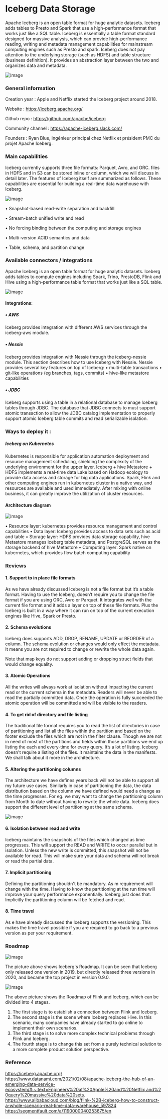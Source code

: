 # Iceberg Data Storage

Apache Iceberg is an open table format for huge analytic datasets. Iceberg adds tables to Presto and Spark that use a high-performance format that works just like a SQL table.
Iceberg is essentially a table format standard designed for massive analysis, which can provide high-performance reading, writing and metadata management capabilities for mainstream computing engines such as Presto and spark. Iceberg does not pay attention to the underlying storage (such as HDFS) and table structure (business definition). It provides an abstraction layer between the two and organizes data and metadata. 



![image](https://user-images.githubusercontent.com/95130613/153721376-48c5228d-41e9-4561-8a8f-13fd2729c999.png)


### General information

Creation year : Apple and Netflix started the Iceberg project around 2018.

Website : https://iceberg.apache.org/

Github repo : https://github.com/apache/iceberg

Community channel : https://apache-iceberg.slack.com/

Founders : Ryan Blue, ingénieur principal chez Netflix et président PMC du projet Apache Iceberg.
  

### Main capabilities  

Iceberg currently supports three file formats: Parquet, Avro, and ORC. files in HDFS and in S3 can be stored inline or column, which we will discuss in detail later. The features of Iceberg itself are summarized as follows. These capabilities are essential for building a real-time data warehouse with Iceberg.


![image](https://user-images.githubusercontent.com/95130613/153721472-40c469e4-69d6-4663-ba22-46421fd938cb.png)


•	Snapshot-based read-write separation and backfill

•	Stream-batch unified write and read

•	No forcing binding between the computing and storage engines

•	Multi-version ACID semantics and data

•	Table, schema, and partition change


### Available connectors / integrations  

Apache Iceberg is an open table format for huge analytic datasets. Iceberg adds tables to compute engines including Spark, Trino, PrestoDB, Flink and Hive using a high-performance table format that works just like a SQL table.


![image](https://user-images.githubusercontent.com/95130613/153721609-90188b35-22d3-4809-929c-e0db2955360e.png)


 #### Integrations:
 
 ##### •	AWS
 
 Iceberg provides integration with different AWS services through the iceberg-aws module. 
 
 ##### •	Nessie
 
Iceberg provides integration with Nessie through the iceberg-nessie module. This section describes how to use Iceberg with Nessie. Nessie provides several key features on top of Iceberg:
•	multi-table transactions
•	git-like operations (eg branches, tags, commits)
•	hive-like metastore capabilities

 ##### •	JDBC
 
 Iceberg supports using a table in a relational database to manage Iceberg tables through JDBC. The database that JDBC connects to must support atomic transaction to allow the JDBC catalog implementation to properly support atomic Iceberg table commits and read serializable isolation.
 
### Ways to deploy it :

##### Iceberg on Kubernetes

Kubernetes is responsible for application automation deployment and resource management scheduling, shielding the complexity of the underlying environment for the upper layer. Iceberg + hive Metastore + HDFS implements a real-time data Lake based on Hadoop ecology to provide data access and storage for big data applications. Spark, Flink and other computing engines run in kubernetes cluster in a native way, and resources are available and used immediately. After mixing with online business, it can greatly improve the utilization of cluster resources.

#### Architecture diagram

![image](https://user-images.githubusercontent.com/95130613/153721780-fbf7d57e-b71c-4d3c-912b-560239e2ed4f.png)


•	Resource layer: kubernetes provides resource management and control capabilities
•	Data layer: Iceberg provides access to data sets such as acid and table
•	Storage layer: HDFS provides data storage capability, hive Metastore manages iceberg table metadata, and PostgreSQL serves as the storage backend of hive Metastore
•	Computing layer: Spark native on kubernetes, which provides flow batch computing capability


### Reviews

#### 1.	Support to in place file formats

As we have already discussed Iceberg is not a file format but it’s a table format.
Having to use the Iceberg, doesn’t require you to change the file format if you are using ORC, Avro or Parquet.
It integrates well with the current file format and it adds a layer on top of these file formats.
Plus the Iceberg is built in a way where it can run on top of the current execution engines like Hive, Spark or Presto.

#### 2.	Schema evolutions

Iceberg does supports ADD, DROP, RENAME, UPDATE or REORDER of a column.
The schema evolution or changes would only effect the metadata. It means you are not required to change or rewrite the whole data again.

Note that map keys do not support adding or dropping struct fields that would change equality.

#### 3.	Atomic Operations

All the writes will always work at isolation without impacting the current read or the current schema in the metadata.
Readers will never be able to read the partially committed data.
Once the operation is fully succeeded the atomic operation will be committed and will be visible to the readers.

#### 4.	To get rid of directory and file listing

The traditional file format requires you to read the list of directories in case of partitioning and list all the files within the partition and based on the footer exclude the files which are not in the filter clause.
Though we are not in need of most of the partitions and fields within those partitions we end up listing the each and every-time for every query.
It’s a lot of listing.
Iceberg doesn't require a listing of the files. It maintains the data in the manifests.
We shall talk about it more in the architecture.

#### 5.	Altering the partitioning columns

The architecture we have defines years back will not be able to support all my future use cases.
Similarly in case of partitioning the data, the data distribution based on the column we have defined would need a change as the time progresses.
For eg. we may want to change the partitioning column from Month to date without having to rewrite the whole data.
Iceberg does support the different level of partitioning at the same schema.
  
 
 ![image](https://user-images.githubusercontent.com/95130613/153721877-a731c8f8-e5c1-4f5c-a23e-f4accdffab93.png)

#### 6.	Isolation between read and write

Iceberg maintains the snapshots of the files which changed as time progresses. This will support the READ and WRITE to occur parallel but in isolation.
Unless the new write is committed, this snapshot will not be available for read.
This will make sure your data and schema will not break or read the partial data.

#### 7.	Implicit partitioning

Defining the partitioning shouldn't be mandatory. As m requirement will change with the time. Having to know the partitioning at the run time will improve your query performance exponentially.
Iceberg just does that. Implicitly the partitioning column will be fetched and read.

#### 8.	Time travel

As e have already discussed the Iceberg supports the versioning. This makes the time travel possible if you are required to go back to a previous version as per your requirement.


### Roadmap



![image](https://user-images.githubusercontent.com/95130613/153721912-63f9e028-774f-48e8-80c3-0f9963556902.png)


The picture above shows Iceberg's Roadmap. It can be seen that Iceberg only released one version in 2019, but directly released three versions in 2020, and became the top project in version 0.9.0.


![image](https://user-images.githubusercontent.com/95130613/153721931-65f0a5ba-fb48-4f8e-a134-ab99148de137.png)

The above picture shows the Roadmap of Flink and Iceberg, which can be divided into 4 stages.

1)	The first stage is to establish a connection between Flink and Iceberg.
2)	The second stage is the scene where Iceberg replaces Hive. In this scenario, many companies have already started to go online to implement their own scenarios.
3)	The third stage is to solve more complex technical problems through Flink and Iceberg.
4)	The fourth stage is to change this set from a purely technical solution to a more complete product solution perspective.

### Reference

https://iceberg.apache.org/
https://www.datanami.com/2021/02/08/apache-iceberg-the-hub-of-an-emerging-data-service-ecosystem/#:~:text=Engineers%20at%20Apple%20and%20Netflix,and%20query%20massive%20data%20sets.
https://www.alibabacloud.com/blog/flink-%2B-iceberg-how-to-construct-a-whole-scenario-real-time-data-warehouse_597824
https://segmentfault.com/a/1190000040253675/en

